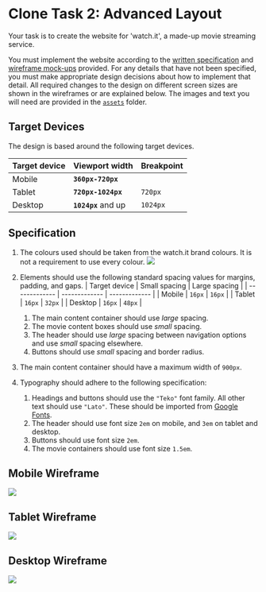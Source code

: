 # Clone Task 2: Advanced Layout

Your task is to create the website for 'watch.it', a made-up movie streaming service. 

You must implement the website according to the [written specification](#target-devices) and [wireframe mock-ups](wireframes) provided. 
For any details that have not been specified, you must make appropriate design decisions about how to implement that detail. 
All required changes to the design on different screen sizes are shown in the wireframes or are explained below. 
The images and text you will need are provided in the [`assets`](assets) folder.

## Target Devices

The design is based around the following target devices.

| Target device | Viewport width      | Breakpoint |
| ------------- | ------------------- | ---------- |
| Mobile        | **`360px-720px`**   |            |
| Tablet        | **`720px-1024px`**  | `720px`    |
| Desktop       | **`1024px`** and up | `1024px`   |

## Specification

1. The colours used should be taken from the watch.it brand colours. It is not a requirement to use every colour.
   ![](wireframes/watch-it-brand-colours.png)

2. Elements should use the following standard spacing values for margins, padding, and gaps.
   | Target device | Small spacing | Large spacing |
   | ------------- | ------------- | ------------- |
   | Mobile        | `16px`        | `16px`        |
   | Tablet        | `16px`        | `32px`        |
   | Desktop       | `16px`        | `48px`        |

   1. The main content container should use _large_ spacing.
   2. The movie content boxes should use _small_ spacing.
   3. The header should use _large_ spacing between navigation options and use _small_ spacing elsewhere.
   4. Buttons should use _small_ spacing and border radius.

3. The main content container should have a maximum width of `900px`.

4. Typography should adhere to the following specification:

    1. Headings and buttons should use the `"Teko"` font family. All other text should use `"Lato"`. These should be imported from [Google Fonts](https://fonts.google.com).
    2. The header should use font size `2em` on mobile, and `3em` on tablet and desktop.
    3. Buttons should use font size `2em`.
    4. The movie containers should use font size `1.5em`. 

## Mobile Wireframe
![](wireframes/mobile-wireframe.png)

## Tablet Wireframe
![](wireframes/tablet-wireframe.png)

## Desktop Wireframe
![](wireframes/desktop-wireframe.png)